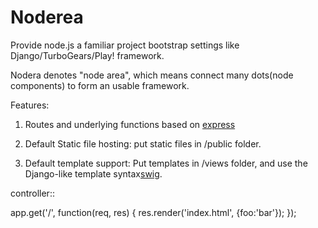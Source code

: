 Noderea
=========

Provide node.js a familiar project bootstrap settings like Django/TurboGears/Play! framework.

Nodera denotes "node area", which means connect many dots(node components) to form an usable framework.


Features:

1. Routes and underlying functions based on [express](http://www.expressjs.com)

2. Default Static file hosting: put static files in /public folder.

3. Default template support: Put templates in /views folder, and use the Django-like template syntax[swig](http://paularmstrong.github.com/swig).


controller::

app.get('/', function(req, res) {
    res.render('index.html', {foo:'bar'});
});

